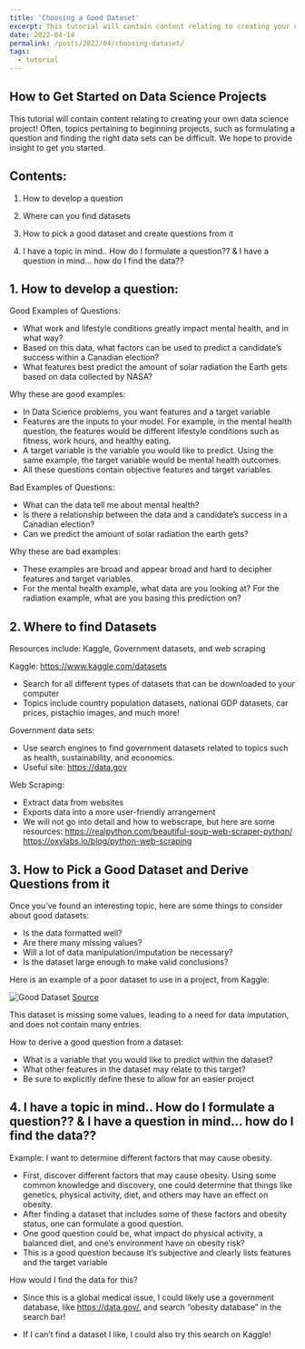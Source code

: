 ```yaml
---
title: 'Choosing a Good Dataset'
excerpt: This tutorial will contain content relating to creating your own data science project! Often, topics pertaining to beginning projects, such as formulating a question and finding the right data sets can be difficult. We hope to provide insight to get you started.
date: 2022-04-14
permalink: /posts/2022/04/choosing-dataset/
tags:
  - tutorial
---
```


## How to Get Started on Data Science Projects
This tutorial will contain content relating to creating  your own data science project! Often, topics pertaining to beginning projects, such as formulating a question and finding the right data sets can be difficult. We hope to provide insight to get you started. 

## Contents: 

1. How to develop a question

2. Where can you find datasets

4. How to pick a good dataset and create questions from it

5. I have a topic in mind.. How do I formulate a question?? & I have a question in mind… how do I find the data??

## 1. How to develop a question: 

Good Examples of Questions: 
  - What work and lifestyle conditions greatly impact mental health, and in what way?
  - Based on this data, what factors can be used to predict a candidate’s success within a Canadian election?
  - What features best predict the amount of solar radiation the Earth gets based on data collected by NASA?

Why these are good examples: 
  - In Data Science problems, you want features and a target variable 
  - Features are the inputs to your model. For example, in the mental health question, the features would be different lifestyle conditions  such as fitness, work hours, and healthy eating. 
  - A target variable is the variable you would like to predict. Using the same example, the target variable would be mental health outcomes. 
  - All these questions contain objective features and target variables. 

Bad Examples of Questions: 
  - What can the data tell me about mental health?
  - Is there a relationship between the data and a candidate’s success in a Canadian election?
  - Can we predict the amount of solar radiation the earth gets?

Why these are bad examples:
- These examples are broad and appear broad and hard to decipher features and target variables. 
- For the mental health example, what data are you looking at? For the radiation example, what are you basing this prediction on?

## 2. Where to find Datasets
Resources include: Kaggle, Government datasets, and web scraping

Kaggle:  <https://www.kaggle.com/datasets>
  - Search for all different types of datasets that can be downloaded to your computer
  - Topics include country population datasets, national GDP datasets, car prices, pistachio images, and much more!

Government data sets: 
  - Use search engines to find government datasets related to topics such as health, sustainability, and economics. 
  - Useful site: <https://data.gov>
  
Web Scraping: 
  - Extract data from websites
  - Exports data into a more user-friendly arrangement 
  - We will not go into detail and how to webscrape, but here are some resources:
    <https://realpython.com/beautiful-soup-web-scraper-python/>
    <https://oxylabs.io/blog/python-web-scraping>
  
## 3. How to Pick a Good Dataset and Derive Questions from it
Once you’ve found an interesting topic, here are some things to consider about good datasets:
  - Is the data formatted well? 
  - Are there many missing values? 
  - Will a lot of data manipulation/imputation be necessary?
  - Is the dataset large enough to make valid conclusions?

Here is an example of a poor dataset to use in a project, from Kaggle: 

![Good Dataset](/education-blogs/images/2022-04-14-choosing-dataset/MessyDataset.png)
[Source](https://medium.com/well-red/cleaning-a-messy-dataset-using-python-7d7ab0bf199b)


This dataset is missing some values, leading to a need for data imputation, and does not contain many entries. 


How to derive a good question from a dataset:
  - What is a variable that you would like to predict within the dataset?
  - What other features in the dataset may relate to this target?
  - Be sure to explicitly define these to allow for an easier project

## 4. I have a topic in mind.. How do I formulate a question?? & I have a question in mind… how do I find the data??
Example: I want to determine different factors that may cause obesity. 

  - First, discover different factors that may cause obesity. Using some common knowledge and discovery, one could determine that things like genetics, physical activity, diet, and others may have an effect on obesity. 
  - After finding a dataset that includes some of these factors and obesity status, one can formulate a good question. 
  - One good question could be, what impact do physical activity, a balanced diet, and one’s environment have on obesity risk? 
  - This is a good question because it’s subjective and clearly lists features and the target variable 

How would I find the data for this?
  - Since this is a global medical issue, I could likely use a government database, like <https://data.gov/>, and search “obesity database” in the search bar!
	
  - If I can’t find a dataset I like, I could also try this search on Kaggle!












